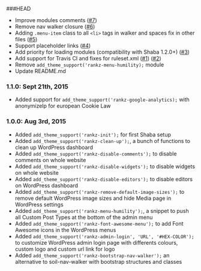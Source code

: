 ###HEAD
* Improve modules comments ([#7](https://github.com/roots/soil/issues/7))
* Remove nav walker closure ([#6](https://github.com/roots/soil/issues/6))
* Adding `.menu-item` class to all `<li>` tags in walker and spaces fix in other files ([#5](https://github.com/roots/soil/issues/5))
* Support placeholder links ([#4](https://github.com/roots/soil/issues/4))
* Add priority for loading modules (compatibility with Shaba 1.2.0+) ([#3](https://github.com/roots/soil/issues/3))
* Add support for Travis CI and fixes for ruleset.xml ([#1](https://github.com/roots/soil/issues/1)) ([#2](https://github.com/roots/soil/issues/2))
* Remove `add_theme_support('rankz-menu-humility);` module
* Update README.md

### 1.1.0: Sept 21th, 2015
* Added support for `add_theme_support('rankz-google-analytics);` with anonymizeIp for european Cookie Law

### 1.0.0: Aug 3rd, 2015
* Added `add_theme_support('rankz-init');` for first Shaba setup
* Added `add_theme_support('rankz-clean-up');`, a bunch of functions to clean up WordPress dashboard
* Added `add_theme_support('rankz-disable-comments');` to disable comments on whole website
* Added `add_theme_support('rankz-disable-widgets');` to disable widgets on whole website
* Added `add_theme_support('rankz-disable-editors');` to disable editors on WordPress dashboard
* Added `add_theme_support('rankz-remove-default-image-sizes');` to remove default WordPress image sizes and hide Media page in WordPress settings
* Added `add_theme_support('rankz-menu-humility');`, a snippet to push all Custom Post Types at the bottom of the admin menu
* Added `add_theme_support('rankz-font-awesome-menu');` to add Font Awesome icons in the WordPress menus
* Added `add_theme_support('rankz-admin-login', 'URL', '#HEX-COLOR');` to customize WordPress admin login page with differents colours, custom logo and custom url link for logo
* Added `add_theme_support('rankz-bootstrap-nav-walker');` an alternative to soil-nav-walker with bootstrap structures and classes
